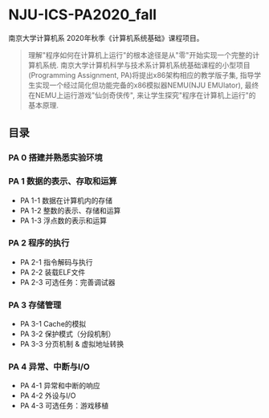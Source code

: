 # NJU-ICS-PA2020_fall
南京大学计算机系 2020年秋季《计算机系统基础》课程项目。

> 理解"程序如何在计算机上运行"的根本途径是从"零"开始实现一个完整的计算机系统. 南京大学计算机科学与技术系计算机系统基础课程的小型项目 (Programming Assignment, PA)将提出x86架构相应的教学版子集, 指导学生实现一个经过简化但功能完备的x86模拟器NEMU(NJU EMUlator), 最终在NEMU上运行游戏"仙剑奇侠传", 来让学生探究"程序在计算机上运行"的基本原理.



## 目录

### PA 0 搭建并熟悉实验环境

### PA 1 数据的表示、存取和运算

- PA 1-1 数据在计算机内的存储
- PA 1-2 整数的表示、存储和运算
- PA 1-3 浮点数的表示和运算

### PA 2 程序的执行

- PA 2-1 指令解码与执行
- PA 2-2 装载ELF文件
- PA 2-3 可选任务：完善调试器

### PA 3 存储管理

- PA 3-1 Cache的模拟
- PA 3-2 保护模式（分段机制）
- PA 3-3 分页机制 & 虚拟地址转换

### PA 4 异常、中断与I/O

- PA 4-1 异常和中断的响应
- PA 4-2 外设与I/O
- PA 4-3 可选任务：游戏移植
